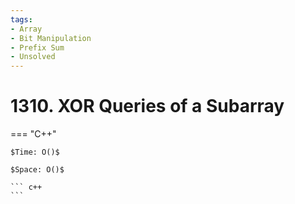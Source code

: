 ```yaml
---
tags:
- Array
- Bit Manipulation
- Prefix Sum
- Unsolved
---
```



# 1310. XOR Queries of a Subarray

=== "C++"

    $Time: O()$

    $Space: O()$

    ``` c++
    ```